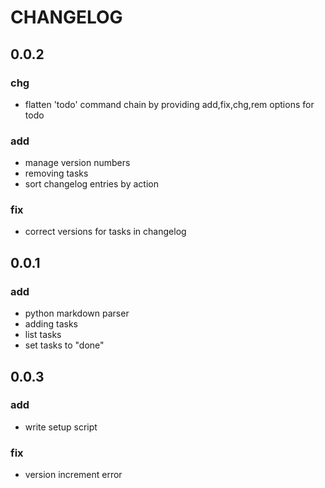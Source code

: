 # CHANGELOG
## 0.0.2
### chg
* flatten 'todo' command chain by providing add,fix,chg,rem options for todo

### add
* manage version numbers
* removing tasks
* sort changelog entries by action

### fix
* correct versions for tasks in changelog


## 0.0.1
### add
* python markdown parser
* adding tasks
* list tasks
* set tasks to "done"


## 0.0.3
### add
* write setup script

### fix
* version increment error

